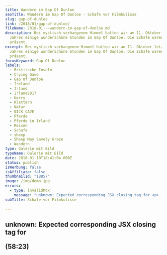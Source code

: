 ```yaml
---
title: Wandern im Gap Of Dunloe
seoTitle: Wandern im Gap Of Dunloe - Schafe vor Filmkulisse
slug: gap-of-dunloe
link: /2018/01/gap-of-dunloe/
fileName: 2018-01---wandern-im-gap-of-dunloe.md
description: Bei mystisch verhangenem Himmel hatten wir am 11. Oktober letzten
  Jahres einige wunderschöne Stunden im Gap Of Dunloe. Die Schafe waren immer
  präsent.
excerpt: Bei mystisch verhangenem Himmel hatten wir am 11. Oktober letzten
  Jahres einige wunderschöne Stunden im Gap Of Dunloe. Die Schafe waren immer
  präsent.
focusKeyword: Gap Of Dunloe
labels:
  - Brititsche Inseln
  - Crying Game
  - Gap Of Dunloe
  - Ireland
  - Irland
  - Irland2017
  - Kerry
  - Klettern
  - Natur
  - NICK CAVE
  - Pferde
  - Pferde in Irland
  - Reisen
  - Schafe
  - sheep
  - Sheep May Savely Graze
  - Wandern
type: Galerie mit Bild
typeName: Galerie mit Bild
date: 2018-01-10T18:41:04.000Z
status: publish
isWerbung: false
isAffiliate: false
thumbnailId: "18857"
image: /img/demo.jpg
errors:
  - type: invalidMdx
    message: "unknown: Expected corresponding JSX closing tag for <p> (58:23)"
subTitle: Schafe vor Filmkulisse
  
---
```


## unknown: Expected corresponding JSX closing tag for <p> (58:23)

<!--
**Bei mystisch verhangenem Himmel hatten wir am 11. Oktober letzten Jahres
einige wunderschöne Stunden im Gap Of Dunloe. Während unserer Wanderung dort
waren die Schafe immer präsent. Damit haben sie sich zum einem festen
Bestandteil meiner Bildergalerie gemausert.**

Als Gap Of Dunloe bezeichnet man den Gebirgspass zwischen dem Purple Mountain im
Osten und dem Macgillycuddy's Reeks Gebirgspass im Westen. Die beeindruckende
Schlucht befindet sich in der Irischen Grafschaft Kerry in der Region Dunloe.

## Wanderwege und Seen

Der Pass hat insgesamt eine Länge von 11 Kilometern und kann bequem durchwandert
werden. Von ihm ausgehend ranken sich zahlreiche Pfade und Wanderwege durch das
umliegende Gebiet.

Der Fluss Loe fließt in nördliche Richtung durch den Pass. Die dort
angesiedelten Seen Auger Lake, Black Lake, Cushnavally Lake, Coosaun Lough und
Black Lough beziehen aus ihr Wasser aus dem Strom.

## Im Gap Of Dunloe werden Wünsche war

Weltberühmt ist die "Wishing Bridge", die den Loe im Gap Of Dunloe überspannt.
Die Legende sagt, dass Wünsche, die beim Überqueren der alten Steinbrücke
gemacht werden, in Erfüllung gehen. Besondere Aufmerksamkeit wurde dem Gap Of
Dunloe auch bereits vom Film-Zirkus zuteil. Der Film Crying Game wurde hier
gedreht.

Ein beliebtes Ausflugsziel ist Gap Of Dunloe nicht nur für Wanderer und
Natur-Enthusiasten. Auch Mountain-Biker kommen auf ihre Kosten. Die roten
Sandstein-Felsen sind ein beliebter Kletter-Spot.

[myflickr tag="annegapofdunloe2017"]

<blockquote>
## Sheep may safely graze
### Nick Cave
Sheep may safely graze
All the wolves have been rounded up and put to bed
Sheep may safely graze
There are only days of happiness up ahead
Sheep may safely graze, my boy
All the crocodiles have been hunted from your dreams

Sheep may savely graze Wooly lambs are gamboling by the streams Sheep may safely
graze All the lost children will be found in time Sheep may safely graze, my boy
Close your eyes, your daddy is by your side

And if by chance you wake at night The hollow sorrow that lingers And you grab
at the tails of your dreams But they scuttle through your fingers

All you can hear outside Is the roar of a city being raised It's just the powers
that be Making it safe to graze

Sheep may safely graze The bluebirds have chased the vultures from the sky Sheep
may safely graze The day is merely gone now and closed its eyes Sheep may safely
graze, my boy All the fishes are leaping into the nets

Sheep may safely graze This, my darling, is as good as it gets Sheep may safely
graze All the lost children will be found in time Sheep may safely graze, my boy
Close your eyes, your daddy is by your side

If you shouldn't wake tomorrow The fences are all torn down The woods are full
of howling beasts And there ain't nobody around

And everything seems foreign To your little ways That's just the gods above
Making it save to graze

The fox has its hole The bird has its nest But the son of man has no place To
lay his head and rest</blockquote>

## Wegweiser Irland

1.  [Möwen in Dublin](/2017/10/moewen-in-dublin/)
1.  [Spaziergang durch Dublin](/2017/10/kleiner-spaziergang-durch-dublin/)
1.  [Guinness ist vegan - Unser Besuch in der St. James Gate Brewery](/2017/10/guinness-ist-vegan-brauerei-besuch/)
1.  [Bunte Insel Irland - Farbenfrohe Details in Kilkenny](/2017/11/kilkenny-bunte-insel-irland/)
1.  [Kilkenny Castle - Ein Schloss mit vielen Gesichtern](/2017/11/kilkenny-castle/)
1.  [Rock Of Cashel - Ein geschichtsträchtiger Ort](/2017/11/rock-of-cashel/)
1.  [Cork - Technik und Tradition](/2017/12/cork/)
1.  [Abenteuer auf dem Ring Of Kerry](/2018/01/ring-of-kerry/)
1.  Wandern im Gap Of Dunloe

_To be continued..._

[Wer mehr über Pferde in Irland erfahren und Ihnen vielleicht sogar was Gutes tun möchte, sollte mal hier klicken.](/2017/11/herrenlose-pferde-heuspenden-puss-in-boots/)

-->

  